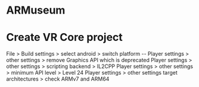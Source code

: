 # ARMuseum
# Create VR Core project
File > Build settings > select android > switch platform --
Player settings > other settings > remove Graphics API which is deprecated
Player settings > other settings > scripting backend > IL2CPP
Player settings > other settings > minimum API level > Level 24
Player settings > other settings target architectures > check ARMv7 and ARM64
